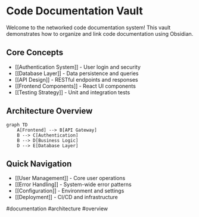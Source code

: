 # Code Documentation Vault

Welcome to the networked code documentation system! This vault demonstrates how to organize and link code documentation using Obsidian.

## Core Concepts

- [[Authentication System]] - User login and security
- [[Database Layer]] - Data persistence and queries
- [[API Design]] - RESTful endpoints and responses
- [[Frontend Components]] - React UI components
- [[Testing Strategy]] - Unit and integration tests

## Architecture Overview

```mermaid
graph TD
    A[Frontend] --> B[API Gateway]
    B --> C[Authentication]
    B --> D[Business Logic]
    D --> E[Database Layer]
```

## Quick Navigation

- [[User Management]] - Core user operations
- [[Error Handling]] - System-wide error patterns
- [[Configuration]] - Environment and settings
- [[Deployment]] - CI/CD and infrastructure

#documentation #architecture #overview
